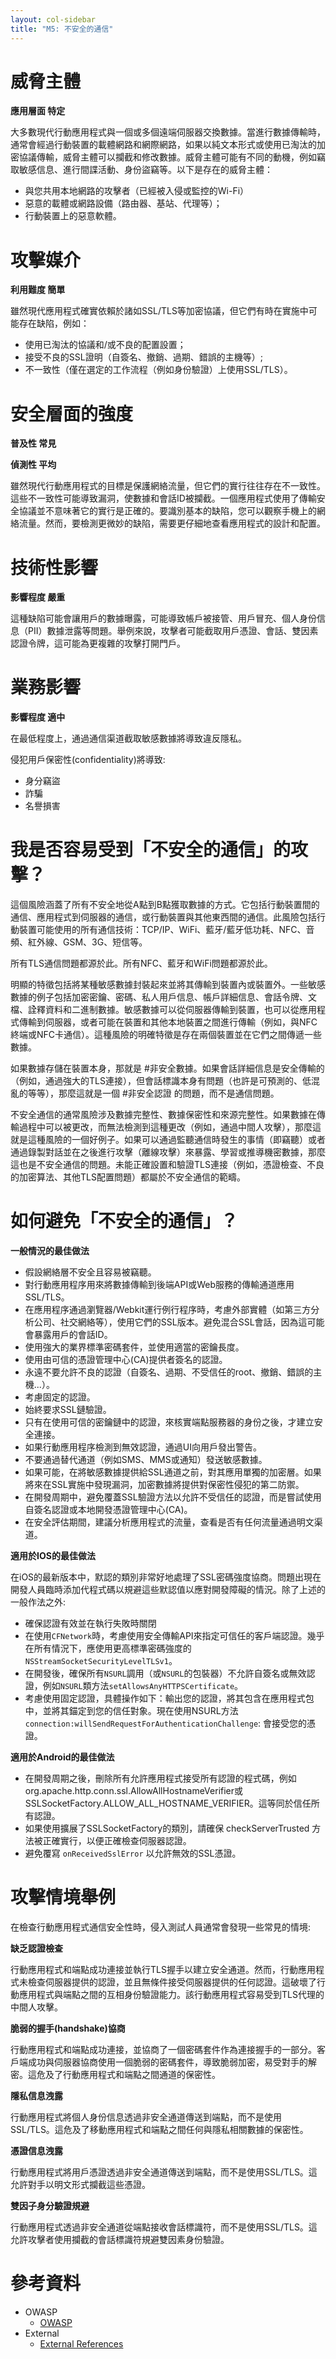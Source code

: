 ```yaml
---
layout: col-sidebar
title: "M5: 不安全的通信"
---
```


# 威脅主體

**應用層面 特定**

大多數現代行動應用程式與一個或多個遠端伺服器交換數據。當進行數據傳輸時，通常會經過行動裝置的載體網路和網際網路，如果以純文本形式或使用已淘汰的加密協議傳輸，威脅主體可以攔截和修改數據。威脅主體可能有不同的動機，例如竊取敏感信息、進行間諜活動、身份盜竊等。以下是存在的威脅主體：
- 與您共用本地網路的攻擊者（已經被入侵或監控的Wi-Fi）
- 惡意的載體或網路設備（路由器、基站、代理等）；
- 行動裝置上的惡意軟體。

# 攻擊媒介	

**利用難度 簡單**

雖然現代應用程式確實依賴於諸如SSL/TLS等加密協議，但它們有時在實施中可能存在缺陷，例如：

* 使用已淘汰的協議和/或不良的配置設置；
* 接受不良的SSL證明（自簽名、撤銷、過期、錯誤的主機等）;
* 不一致性（僅在選定的工作流程（例如身份驗證）上使用SSL/TLS）。

# 安全層面的強度

**普及性 常見** 

**偵測性 平均**

雖然現代行動應用程式的目標是保護網絡流量，但它們的實行往往存在不一致性。這些不一致性可能導致漏洞，使數據和會話ID被攔截。一個應用程式使用了傳輸安全協議並不意味著它的實行是正確的。要識別基本的缺陷，您可以觀察手機上的網絡流量。然而，要檢測更微妙的缺陷，需要更仔細地查看應用程式的設計和配置。

# 技術性影響

**影響程度 嚴重**

這種缺陷可能會讓用戶的數據曝露，可能導致帳戶被接管、用戶冒充、個人身份信息（PII）數據泄露等問題。舉例來說，攻擊者可能截取用戶憑證、會話、雙因素認證令牌，這可能為更複雜的攻擊打開門戶。

# 業務影響
	
**影響程度 適中** 

在最低程度上，通過通信渠道截取敏感數據將導致違反隱私。

侵犯用戶保密性(confidentiality)將導致:

* 身分竊盜
* 詐騙
* 名譽損害


# 我是否容易受到「不安全的通信」的攻擊？

這個風險涵蓋了所有不安全地從A點到B點獲取數據的方式。它包括行動裝置間的通信、應用程式到伺服器的通信，或行動裝置與其他東西間的通信。此風險包括行動裝置可能使用的所有通信技術：TCP/IP、WiFi、藍牙/藍牙低功耗、NFC、音頻、紅外線、GSM、3G、短信等。

所有TLS通信問題都源於此。所有NFC、藍牙和WiFi問題都源於此。

明顯的特徵包括將某種敏感數據封裝起來並將其傳輸到裝置內或裝置外。一些敏感數據的例子包括加密密鑰、密碼、私人用戶信息、帳戶詳細信息、會話令牌、文檔、詮釋資料和二進制數據。敏感數據可以從伺服器傳輸到裝置，也可以從應用程式傳輸到伺服器，或者可能在裝置和其他本地裝置之間進行傳輸（例如，與NFC終端或NFC卡通信）。這種風險的明確特徵是存在兩個裝置並在它們之間傳遞一些數據。

如果數據存儲在裝置本身，那就是 #非安全數據。如果會話詳細信息是安全傳輸的（例如，通過強大的TLS連接），但會話標識本身有問題（也許是可預測的、低混亂的等等），那麼這就是一個 #非安全認證 的問題，而不是通信問題。

不安全通信的通常風險涉及數據完整性、數據保密性和來源完整性。如果數據在傳輸過程中可以被更改，而無法檢測到這種更改（例如，通過中間人攻擊），那麼這就是這種風險的一個好例子。如果可以通過監聽通信時發生的事情（即竊聽）或者通過錄製對話並在之後進行攻擊（離線攻擊）來暴露、學習或推導機密數據，那麼這也是不安全通信的問題。未能正確設置和驗證TLS連接（例如，憑證檢查、不良的加密算法、其他TLS配置問題）都屬於不安全通信的範疇。

# 如何避免「不安全的通信」？

**一般情況的最佳做法**

* 假設網絡層不安全且容易被竊聽。
* 對行動應用程序用來將數據傳輸到後端API或Web服務的傳輸通道應用SSL/TLS。
* 在應用程序通過瀏覽器/Webkit運行例行程序時，考慮外部實體（如第三方分析公司、社交網絡等），使用它們的SSL版本。避免混合SSL會話，因為這可能會暴露用戶的會話ID。
* 使用強大的業界標準密碼套件，並使用適當的密鑰長度。
* 使用由可信的憑證管理中心(CA)提供者簽名的認證。
* 永遠不要允許不良的認證（自簽名、過期、不受信任的root、撤銷、錯誤的主機...）。
* 考慮固定的認證。
* 始終要求SSL鏈驗證。
* 只有在使用可信的密鑰鏈中的認證，來核實端點服務器的身份之後，才建立安全連接。
* 如果行動應用程序檢測到無效認證，通過UI向用戶發出警告。
* 不要通過替代通道（例如SMS、MMS或通知）發送敏感數據。
* 如果可能，在將敏感數據提供給SSL通道之前，對其應用單獨的加密層。如果將來在SSL實施中發現漏洞，加密數據將提供對保密性侵犯的第二防禦。
* 在開發周期中，避免覆蓋SSL驗證方法以允許不受信任的認證，而是嘗試使用自簽名認證或本地開發憑證管理中心(CA)。
* 在安全評估期間，建議分析應用程式的流量，查看是否有任何流量通過明文渠道。

**適用於IOS的最佳做法**


在iOS的最新版本中，默認的類別非常好地處理了SSL密碼強度協商。問題出現在開發人員臨時添加代程式碼以規避這些默認值以應對開發障礙的情況。除了上述的一般作法之外:

* 確保認證有效並在執行失敗時關閉
* 在使用`CFNetwork`時，考慮使用安全傳輸API來指定可信任的客戶端認證。幾乎在所有情況下，應使用更高標準密碼強度的 `NSStreamSocketSecurityLevelTLSv1`。
* 在開發後，確保所有`NSURL`調用（或`NSURL`的包裝器）不允許自簽名或無效認證，例如`NSURL`類方法`setAllowsAnyHTTPSCertificate`。
* 考慮使用固定認證，具體操作如下：輸出您的認證，將其包含在應用程式包中，並將其錨定到您的信任對象。現在使用NSURL方法 `connection:willSendRequestForAuthenticationChallenge`: 會接受您的憑證。

**適用於Android的最佳做法**

* 在開發周期之後，刪除所有允許應用程式接受所有認證的程式碼，例如org.apache.http.conn.ssl.AllowAllHostnameVerifier或SSLSocketFactory.ALLOW_ALL_HOSTNAME_VERIFIER。這等同於信任所有認證。
* 如果使用擴展了SSLSocketFactory的類別，請確保 checkServerTrusted 方法被正確實行，以便正確檢查伺服器認證。
* 避免覆寫 `onReceivedSslError` 以允許無效的SSL憑證。

# 攻擊情境舉例


在檢查行動應用程式通信安全性時，侵入測試人員通常會發現一些常見的情境:

**缺乏認證檢查**

行動應用程式和端點成功連接並執行TLS握手以建立安全通道。然而，行動應用程式未檢查伺服器提供的認證，並且無條件接受伺服器提供的任何認證。這破壞了行動應用程式與端點之間的互相身份驗證能力。該行動應用程式容易受到TLS代理的中間人攻擊。

**脆弱的握手(handshake)協商**

行動應用程式和端點成功連接，並協商了一個密碼套件作為連接握手的一部分。客戶端成功與伺服器協商使用一個脆弱的密碼套件，導致脆弱加密，易受對手的解密。這危及了行動應用程式和端點之間通道的保密性。

**隱私信息洩露**

行動應用程式將個人身份信息透過非安全通道傳送到端點，而不是使用SSL/TLS。這危及了移動應用程式和端點之間任何與隱私相關數據的保密性。

**憑證信息洩露**

行動應用程式將用戶憑證透過非安全通道傳送到端點，而不是使用SSL/TLS。這允許對手以明文形式攔截這些憑證。

**雙因子身分驗證規避**

行動應用程式透過非安全通道從端點接收會話標識符，而不是使用SSL/TLS。這允許攻擊者使用攔截的會話標識符規避雙因素身份驗證。


# 參考資料

- OWASP
  - [OWASP](https://www.owasp.org/)
- External
  - [External References](http://cwe.mitre.org/)
